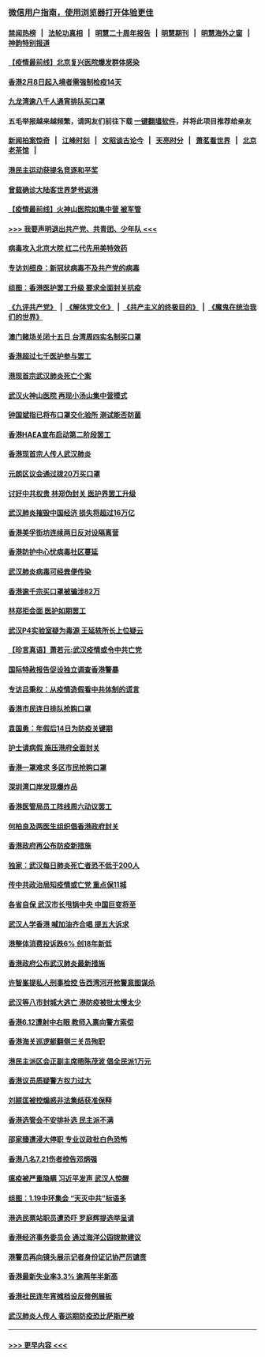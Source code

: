 ### [微信用户指南，使用浏览器打开体验更佳](https://github.com/gfw-breaker/banned-news1/blob/master/indexes/wechat-guide.md?t=0)
#### [禁闻热榜](热点新闻.md?t=0)  &nbsp;&nbsp;|&nbsp;&nbsp; [法轮功真相](https://github.com/gfw-breaker/truth/blob/master/README.md?t=0) &nbsp;&nbsp;|&nbsp;&nbsp; [明慧二十周年报告](https://github.com/gfw-breaker/mh-reports/blob/master/README.md?t=0) &nbsp;&nbsp;|&nbsp;&nbsp;[明慧期刊](https://github.com/gfw-breaker/mh-qikan) &nbsp;&nbsp;|&nbsp;&nbsp; [明慧海外之窗](https://github.com/gfw-breaker/mh-news/blob/master/README.md?t=0) &nbsp;&nbsp;|&nbsp;&nbsp; [神韵特别报道](https://github.com/gfw-breaker/mh-news/blob/master/shenyun.md?t=0)
#### [【疫情最前线】北京复兴医院爆发群体感染](../pages/nsc415/n11847626.md?t=02061233) 
#### [香港2月8日起入境者需强制检疫14天](../pages/nsc415/n11847658.md?t=02061233) 
#### [九龙湾逾八千人通宵排队买口罩](../pages/nsc415/n11847647.md?t=02061233) 
#### 五毛举报越来越频繁，请网友们前往下载 [一键翻墙软件](https://github.com/gfw-breaker/ssr-accounts)，并将此项目推荐给亲友
#### [新闻拍案惊奇](https://github.com/gfw-breaker/banned-news1/blob/master/pages/link4.md) &nbsp;&nbsp;|&nbsp;&nbsp; [江峰时刻](https://github.com/gfw-breaker/banned-news1/blob/master/pages/link4.md) &nbsp;&nbsp;|&nbsp;&nbsp; [文昭谈古论今](https://github.com/gfw-breaker/banned-news1/blob/master/pages/link4.md) &nbsp;&nbsp;|&nbsp;&nbsp; [天亮时分](https://github.com/gfw-breaker/banned-news1/blob/master/pages/link4.md) &nbsp;&nbsp;|&nbsp;&nbsp; [萧茗看世界](https://github.com/gfw-breaker/banned-news1/blob/master/pages/link4.md) &nbsp;&nbsp;|&nbsp;&nbsp; [北京老茶馆](https://github.com/gfw-breaker/banned-news1/blob/master/pages/link4.md) &nbsp;&nbsp;|&nbsp;&nbsp; 
#### [港民主运动获提名竞逐和平奖](../pages/nsc415/n11847633.md?t=02061233) 
#### [曾载确诊大陆客世界梦号返港](../pages/nsc415/n11847608.md?t=02061233) 
#### [【疫情最前线】火神山医院如集中营 被军管](../pages/nsc415/n11847524.md?t=02061233) 
#### [>>> 我要声明退出共产党、共青团、少年队 <<<](https://github.com/begood0513/goodnews/blob/master/quit/letter.md) 
#### [病毒攻入北京大院 红二代先用美特效药](../pages/nsc415/n11847427.md?t=02061233) 
#### [专访刘细良：新冠状病毒不及共产党的病毒](../pages/nsc415/n11847164.md?t=02061233) 
#### [组图：香港医护罢工升级 要求全面封关抗疫](../pages/nsc415/n11844107.md?t=02061233) 
#### [《九评共产党》](https://github.com/begood0513/9ping.md/blob/master/README.md) &nbsp;|&nbsp; [《解体党文化》](../../../../jtdwh.md/blob/master/README.md)  &nbsp;|&nbsp; [《共产主义的终极目的》](../../../../gczydzjmd.md/blob/master/README.md) &nbsp;|&nbsp; [《魔鬼在统治我们的世界》](../../../../mgztzwmdsj.md/blob/master/README.md) 
#### [澳门赌场关闭十五日 台湾周四实名制买口罩](../pages/nsc415/n11845083.md?t=02061233) 
#### [香港超过七千医护参与罢工](../pages/nsc415/n11845051.md?t=02061233) 
#### [港现首宗武汉肺炎死亡个案](../pages/nsc415/n11844998.md?t=02061233) 
#### [武汉火神山医院 再现小汤山集中营模式](../pages/nsc415/n11844763.md?t=02061233) 
#### [钟国斌指已将布口罩交化验所 测试能否防菌](../pages/nsc415/n11842783.md?t=02061233) 
#### [香港HAEA宣布启动第二阶段罢工](../pages/nsc415/n11842723.md?t=02061233) 
#### [香港现首宗人传人武汉肺炎](../pages/nsc415/n11842766.md?t=02061233) 
#### [元朗区议会通过拨20万买口罩](../pages/nsc415/n11842754.md?t=02061233) 
#### [讨好中共权贵 林郑伪封关 医护界罢工升级](../pages/nsc415/n11842359.md?t=02061233) 
#### [武汉肺炎摧毁中国经济 损失将超过16万亿](../pages/nsc415/n11839723.md?t=02061233) 
#### [香港美孚街坊连续两日反对设隔离营](../pages/nsc415/n11839962.md?t=02061233) 
#### [香港防护中心忧病毒社区蔓延](../pages/nsc415/n11839933.md?t=02061233) 
#### [武汉肺炎病毒可经粪便传染](../pages/nsc415/n11839939.md?t=02061233) 
#### [香港逾千宗买口罩被骗涉82万](../pages/nsc415/n11839914.md?t=02061233) 
#### [林郑拒会面 医护如期罢工](../pages/nsc415/n11839892.md?t=02061233) 
#### [武汉P4实验室疑为毒源 王延轶所长上位疑云](../pages/nsc415/n11835543.md?t=02061233) 
#### [【珍言真语】萧若元:武汉疫情或令中共亡党](../pages/nsc415/n11829394.md?t=02061233) 
#### [国际特赦报告促设独立调查香港警暴](../pages/nsc415/n11833845.md?t=02061233) 
#### [专访吕秉权：从疫情造假看中共体制的谎言](../pages/nsc415/n11833813.md?t=02061233) 
#### [香港市民连日排队抢购口罩](../pages/nsc415/n11833794.md?t=02061233) 
#### [袁国勇：年假后14日为防疫关键期](../pages/nsc415/n11831088.md?t=02061233) 
#### [护士请病假 施压港府全面封关](../pages/nsc415/n11831030.md?t=02061233) 
#### [香港一罩难求 多区市民抢购口罩](../pages/nsc415/n11831002.md?t=02061233) 
#### [深圳湾口岸发现爆炸品](../pages/nsc415/n11828802.md?t=02061233) 
#### [香港医管局员工阵线周六动议罢工](../pages/nsc415/n11828762.md?t=02061233) 
#### [何柏良及两医生组织倡香港政府封关](../pages/nsc415/n11828749.md?t=02061233) 
#### [香港政府再公布防疫新措施](../pages/nsc415/n11828716.md?t=02061233) 
#### [独家：武汉每日肺炎死亡者恐不低于200人](../pages/nsc415/n11828240.md?t=02061233) 
#### [传中共政治局知疫情或亡党 重点保11城](../pages/nsc415/n11828145.md?t=02061233) 
#### [各省自保 武汉市长甩锅中央 中国巨变将至](../pages/nsc415/n11828021.md?t=02061233) 
#### [武汉人学香港 喊加油齐合唱 提五大诉求](../pages/nsc415/n11827046.md?t=02061233) 
#### [港整体消费投诉跌6% 创18年新低](../pages/nsc415/n11817280.md?t=02061233) 
#### [香港政府公布武汉肺炎最新措施](../pages/nsc415/n11817152.md?t=02061233) 
#### [许智峯提私人刑事检控 告西湾河开枪警意图谋杀](../pages/nsc415/n11817132.md?t=02061233) 
#### [武汉等八市封城大逃亡 港防疫被批太慢太少](../pages/nsc415/n11817058.md?t=02061233) 
#### [香港6.12遭射中右眼 教师入禀向警方索偿](../pages/nsc415/n11814678.md?t=02061233) 
#### [香港海关巡逻艇翻侧三关员殉职](../pages/nsc415/n11814604.md?t=02061233) 
#### [港民主派区会正副主席晤陈茂波 倡全民派1万元](../pages/nsc415/n11814582.md?t=02061233) 
#### [香港议员质疑警方权力过大](../pages/nsc415/n11814560.md?t=02061233) 
#### [刘颕匡被控煽惑非法集结获准保释](../pages/nsc415/n11811727.md?t=02061233) 
#### [香港选管会不安排补选 民主派不满](../pages/nsc415/n11811691.md?t=02061233) 
#### [邵家臻遭浸大停职 专业议政批白色恐怖](../pages/nsc415/n11811670.md?t=02061233) 
#### [香港八名7.21伤者控告邓炳强](../pages/nsc415/n11811623.md?t=02061233) 
#### [瘟疫被严重隐瞒 习近平发声 武汉人惊醒](../pages/nsc415/n11811186.md?t=02061233) 
#### [组图：1.19中环集会 “天灭中共”标语多](../pages/nsc415/n11809514.md?t=02061233) 
#### [港选民票站职员遭恐吓 罗庭辉提选举呈请](../pages/nsc415/n11808914.md?t=02061233) 
#### [香港经济事务委员会 通过海洋公园拨款建议](../pages/nsc415/n11808906.md?t=02061233) 
#### [港警员再向镜头展示记者身份证记协严厉谴责](../pages/nsc415/n11808888.md?t=02061233) 
#### [香港最新失业率3.3% 逾两年半新高](../pages/nsc415/n11808887.md?t=02061233) 
#### [香港社民连年宵摊档设反修例展板](../pages/nsc415/n11808857.md?t=02061233) 
#### [武汉肺炎人传人 春运期防疫恐比萨斯严峻](../pages/nsc415/n11808739.md?t=02061233) 

----
#### [ >>> 更早内容 <<< ](../indexes/nsc415-earlier.md)
